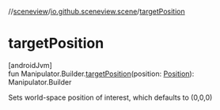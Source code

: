 //[sceneview](../../index.md)/[io.github.sceneview.scene](index.md)/[targetPosition](target-position.md)

# targetPosition

[androidJvm]\
fun Manipulator.Builder.[targetPosition](target-position.md)(position: [Position](../io.github.sceneview.math/index.md#945960193%2FClasslikes%2F-1571379623)): Manipulator.Builder

Sets world-space position of interest, which defaults to (0,0,0)
